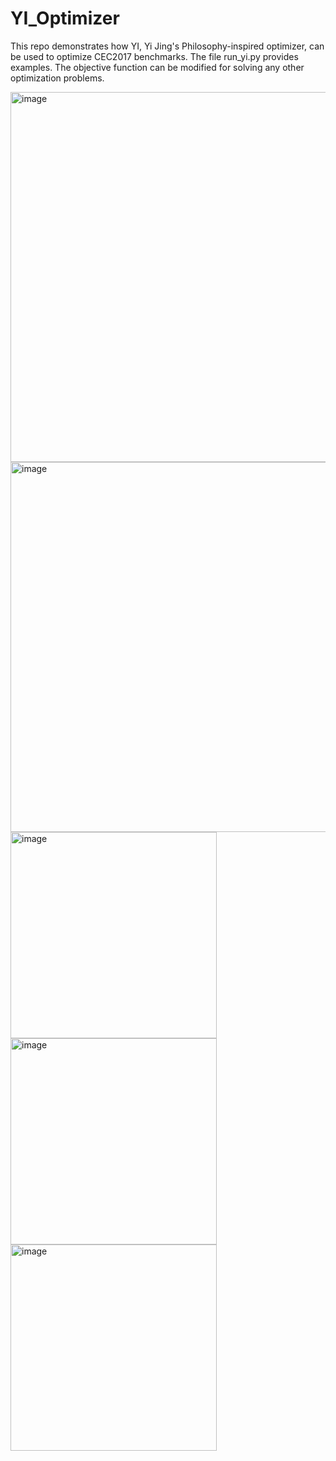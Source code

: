 # YI_Optimizer

This repo demonstrates how YI, Yi Jing's Philosophy-inspired optimizer, can be used to optimize CEC2017 benchmarks. The file run_yi.py provides examples. The objective function can be modified for solving any other optimization problems.

<img width="592" alt="image" src="https://github.com/SimKuanGOH/YI_Optimizer/assets/33505453/49de14e4-cecd-4d42-ac10-2259dc93a215">

<img width="592" alt="image" src="https://github.com/SimKuanGOH/YI_Optimizer/assets/33505453/daa3b370-60f5-4f0b-bc4d-25f79ac1f468">

<img width="330" alt="image" src="https://github.com/SimKuanGOH/YI_Optimizer/assets/33505453/6da1df3c-5f5a-436a-b1b5-fb64c81ad6aa">

<img width="330" alt="image" src="https://github.com/SimKuanGOH/YI_Optimizer/assets/33505453/e0e5f2d1-e53c-4160-9e51-228583fff916">

<img width="330" alt="image" src="https://github.com/SimKuanGOH/YI_Optimizer/assets/33505453/4cc7afd5-1969-4f85-b741-cd41e897021a">


